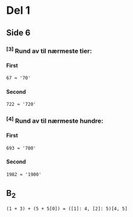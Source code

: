 # Del 1



## Side 6



### <sup>[3]</sup> Rund av til nærmeste tier:


#### First
```txt
67 ≈ '70'
```

#### Second
```txt
722 ≈ '720'
```



### <sup>[4]</sup> Rund av til nærmeste hundre:


#### First
```txt
693 ≈ '700'
```

#### Second
```txt
1982 ≈ '1900'
```


## B<sub>2</sub>
```txt
(1 + 3) + (5 + 5[0]) = ([1]: 4, [2]: 5)[4, 5]
```


```txt

```
